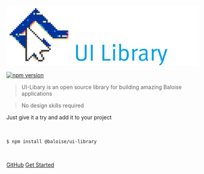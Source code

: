 ![Baloise UI Library Logo](docs/assets/logo-dark.png ':size=400')

[![npm version](https://badge.fury.io/js/%40baloise%2Fui-library.svg)](https://badge.fury.io/js/%40baloise%2Fui-library)

> UI-Libary is an open source library for building amazing Baloise applications

> No design skills required

Just give it a try and add it to your project

<br>

<code class="cover-code">$ npm install @baloise/ui-library</code>

<br>

[GitHub](https://github.com/baloise/ui-library)
[Get Started](home.md)
